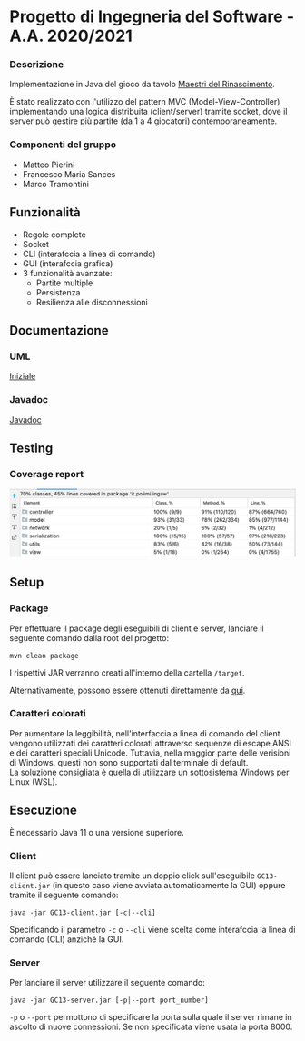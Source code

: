 # Progetto di Ingegneria del Software - A.A. 2020/2021

### Descrizione
Implementazione in Java del gioco da tavolo [Maestri del Rinascimento](http://www.craniocreations.it/prodotto/masters-of-renaissance/).  
  
È stato realizzato con l'utilizzo del pattern MVC (Model-View-Controller) implementando una logica distribuita (client/server) tramite socket, dove il server può gestire più partite (da 1 a 4 giocatori) contemporaneamente.

### Componenti del gruppo
- Matteo Pierini
- Francesco Maria Sances
- Marco Tramontini


## Funzionalità
- Regole complete
- Socket
- CLI (interafccia a linea di comando)
- GUI (interafccia grafica)
- 3 funzionalità avanzate:
    - Partite multiple
    - Persistenza
    - Resilienza alle disconnessioni


## Documentazione

### UML

[Iniziale](https://github.com/francescosances/ing-sw-2021-pierini-sances-tramontini/tree/master/deliverables/uml/Iniziale.pdf)


### Javadoc

[Javadoc](https://github.com/francescosances/ing-sw-2021-pierini-sances-tramontini/tree/master/deliverables/javadoc)

## Testing

### Coverage report
![Coverage report](https://github.com/francescosances/ing-sw-2021-pierini-sances-tramontini/blob/master/deliverables/coverage/coverage_report.png?raw=true)


## Setup
### Package
Per effettuare il package degli eseguibili di client e server, lanciare il seguente comando dalla root del progetto:
```
mvn clean package
```
I rispettivi JAR verranno creati all'interno della cartella ```/target```.  
  
Alternativamente, possono essere ottenuti direttamente da [qui](https://github.com/francescosances/ing-sw-2021-pierini-sances-tramontini/tree/master/deliverables/jars).

### Caratteri colorati
Per aumentare la leggibilità, nell'interfaccia a linea di comando del client vengono utilizzati dei caratteri colorati attraverso sequenze di escape ANSI e dei caratteri speciali Unicode. Tuttavia, nella maggior parte delle verisioni di Windows, questi non sono supportati dal terminale di default.  
La soluzione consigliata è quella di utilizzare un sottosistema Windows per Linux (WSL).

## Esecuzione
È necessario Java 11 o una versione superiore.

### Client
Il client può essere lanciato tramite un doppio click sull'eseguibile ```GC13-client.jar``` (in questo caso viene avviata automaticamente la GUI) oppure tramite il seguente comando:
```
java -jar GC13-client.jar [-c|--cli]
```
Specificando il parametro ```-c``` o ```--cli``` viene scelta come interafccia la linea di comando (CLI) anziché la GUI.

### Server
Per lanciare il server utilizzare il seguente comando:
```
java -jar GC13-server.jar [-p|--port port_number]
```
```-p``` o ```--port``` permottono di specificare la porta sulla quale il server rimane in ascolto di nuove connessioni. Se non specificata viene usata la porta 8000.